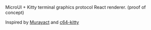 MicroUI + Kitty terminal graphics protocol React renderer. (proof of concept)

Inspired by [Murayact](https://github.com/tsoding/Murayact) and [c64-kitty](https://github.com/antirez/c64-kitty)
